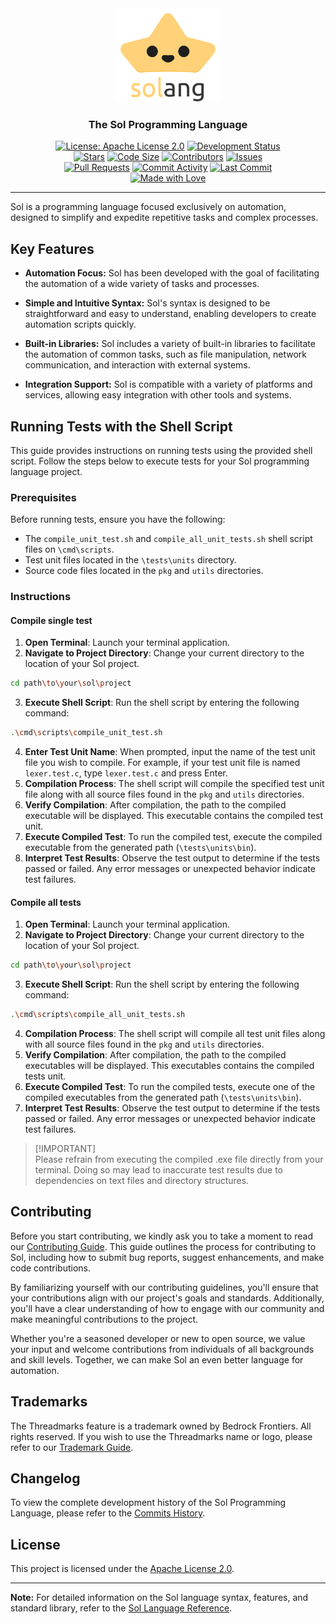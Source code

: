 <div align="center">
  <a href="https://github.com/BedrockFrontiers/sol">
    <img src="https://github.com/BedrockFrontiers/sol/blob/main/assets/logos/logo.png" height="150" alt="Sol Programming Language" />
  </a>

  ### The Sol Programming Language
  
  [![License: Apache License 2.0](https://img.shields.io/badge/license-Apache%20License%202.0-blue?style=flat-square)](https://www.apache.org/licenses/LICENSE-2.0)
  [![Development Status](https://img.shields.io/badge/development%20status-Initial%20Stage-red?style=flat-square)](https://github.com/orgs/BedrockFrontiers/projects/1) \
  [![Stars](https://img.shields.io/github/stars/BedrockFrontiers/sol?style=flat-square)](https://github.com/BedrockFrontiers/stargazers)
  [![Code Size](https://img.shields.io/github/languages/code-size/BedrockFrontiers/sol?style=flat-square)](https://github.com/BedrockFrontiers/sol)
  [![Contributors](https://img.shields.io/github/contributors/BedrockFrontiers/sol?style=flat-square)](https://github.com/BedrockFrontiers/sol/graphs/contributors)
  [![Issues](https://img.shields.io/github/issues/BedrockFrontiers/sol?style=flat-square)](https://github.com/BedrockFrontiers/sol/issues) \
  [![Pull Requests](https://img.shields.io/github/issues-pr/BedrockFrontiers/sol?style=flat-square)](https://github.com/BedrockFrontiers/sol/pulls)
  [![Commit Activity](https://img.shields.io/github/commit-activity/t/BedrockFrontiers/sol?style=flat-square)](https://github.com/BedrockFrontiers/sol/commits/main)
  [![Last Commit](https://img.shields.io/github/last-commit/BedrockFrontiers/sol?style=flat-square)](https://github.com/BedrockFrontiers/sol/commits/main) \
  [![Made with Love](https://img.shields.io/badge/made%20with-love-pink?style=flat-square)](https://github.com/BedrockFrontiers/sol/graphs/contributors)
</div>

---

Sol is a programming language focused exclusively on automation, designed to simplify and expedite repetitive tasks and complex processes.

## Key Features

- **Automation Focus:** Sol has been developed with the goal of facilitating the automation of a wide variety of tasks and processes.
  
- **Simple and Intuitive Syntax:** Sol's syntax is designed to be straightforward and easy to understand, enabling developers to create automation scripts quickly.

- **Built-in Libraries:** Sol includes a variety of built-in libraries to facilitate the automation of common tasks, such as file manipulation, network communication, and interaction with external systems.

- **Integration Support:** Sol is compatible with a variety of platforms and services, allowing easy integration with other tools and systems.

## Running Tests with the Shell Script

This guide provides instructions on running tests using the provided shell script. Follow the steps below to execute tests for your Sol programming language project.

### Prerequisites

Before running tests, ensure you have the following:

- The `compile_unit_test.sh` and `compile_all_unit_tests.sh` shell script files on `\cmd\scripts`.
- Test unit files located in the `\tests\units` directory.
- Source code files located in the `pkg` and `utils` directories.

### Instructions

#### Compile single test

1. **Open Terminal**: Launch your terminal application.
2. **Navigate to Project Directory**: Change your current directory to the location of your Sol project.

```bash
cd path\to\your\sol\project
```

3. **Execute Shell Script**: Run the shell script by entering the following command:

```bash
.\cmd\scripts\compile_unit_test.sh
```

4. **Enter Test Unit Name**: When prompted, input the name of the test unit file you wish to compile. For example, if your test unit file is named `lexer.test.c`, type `lexer.test.c` and press Enter.
5. **Compilation Process**: The shell script will compile the specified test unit file along with all source files found in the `pkg` and `utils` directories.
6. **Verify Compilation**: After compilation, the path to the compiled executable will be displayed. This executable contains the compiled test unit.
7. **Execute Compiled Test**: To run the compiled test, execute the compiled executable from the generated path (`\tests\units\bin`).
9. **Interpret Test Results**: Observe the test output to determine if the tests passed or failed. Any error messages or unexpected behavior indicate test failures.

#### Compile all tests

1. **Open Terminal**: Launch your terminal application.
2. **Navigate to Project Directory**: Change your current directory to the location of your Sol project.

```bash
cd path\to\your\sol\project
```

3. **Execute Shell Script**: Run the shell script by entering the following command:

```bash
.\cmd\scripts\compile_all_unit_tests.sh
```

4. **Compilation Process**: The shell script will compile all test unit files along with all source files found in the `pkg` and `utils` directories.
5. **Verify Compilation**: After compilation, the path to the compiled executables will be displayed. This executables contains the compiled tests unit.
6. **Execute Compiled Test**: To run the compiled tests, execute one of the compiled executables from the generated path (`\tests\units\bin`).
7. **Interpret Test Results**: Observe the test output to determine if the tests passed or failed. Any error messages or unexpected behavior indicate test failures.

> [!IMPORTANT]\
> Please refrain from executing the compiled .exe file directly from your terminal. Doing so may lead to inaccurate test results due to dependencies on text files and directory structures.

## Contributing

Before you start contributing, we kindly ask you to take a moment to read our [Contributing Guide](./docs/contributing.md). This guide outlines the process for contributing to Sol, including how to submit bug reports, suggest enhancements, and make code contributions.

By familiarizing yourself with our contributing guidelines, you'll ensure that your contributions align with our project's goals and standards. Additionally, you'll have a clear understanding of how to engage with our community and make meaningful contributions to the project.

Whether you're a seasoned developer or new to open source, we value your input and welcome contributions from individuals of all backgrounds and skill levels. Together, we can make Sol an even better language for automation.

## Trademarks

The Threadmarks feature is a trademark owned by Bedrock Frontiers. All rights reserved.
If you wish to use the Threadmarks name or logo, please refer to our [Trademark Guide](./docs/trademark.md).

## Changelog

To view the complete development history of the Sol Programming Language, please refer to the [Commits History](https://github.com/BedrockFrontiers/sol/commits/main).

## License

This project is licensed under the [Apache License 2.0](./LICENSE).

---

**Note:** For detailed information on the Sol language syntax, features, and standard library, refer to the [Sol Language Reference](./docs/reference.md).
